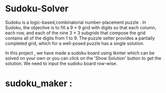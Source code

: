 # Sudoku-Solver

Sudoku is a logic-based,combinatorial number-placement puzzle . In Sudoku, the objective is to fill a 9 × 9 grid with digits so that each column, each row, and each of the nine 3 × 3 subgrids that compose the grid contains all of the digits from 1 to 9. The puzzle setter provides a partially completed grid, which for a well-posed puzzle has a single solution.

In this project , we have made a sudoku board using tkinter which can be solved on your own or you can click on the 'Show Solution' button to get the solution. We need to input the sudoku board row-wise.

# sudoku_maker : 
